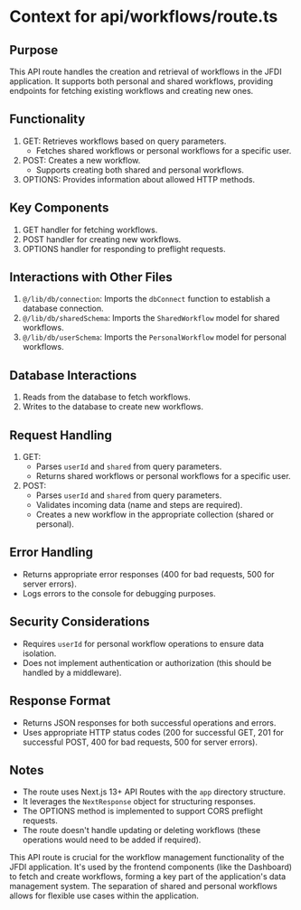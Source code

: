 # Context for api/workflows/route.ts

## Purpose
This API route handles the creation and retrieval of workflows in the JFDI application. It supports both personal and shared workflows, providing endpoints for fetching existing workflows and creating new ones.

## Functionality
1. GET: Retrieves workflows based on query parameters.
   - Fetches shared workflows or personal workflows for a specific user.
2. POST: Creates a new workflow.
   - Supports creating both shared and personal workflows.
3. OPTIONS: Provides information about allowed HTTP methods.

## Key Components
1. GET handler for fetching workflows.
2. POST handler for creating new workflows.
3. OPTIONS handler for responding to preflight requests.

## Interactions with Other Files
1. `@/lib/db/connection`: Imports the `dbConnect` function to establish a database connection.
2. `@/lib/db/sharedSchema`: Imports the `SharedWorkflow` model for shared workflows.
3. `@/lib/db/userSchema`: Imports the `PersonalWorkflow` model for personal workflows.

## Database Interactions
1. Reads from the database to fetch workflows.
2. Writes to the database to create new workflows.

## Request Handling
1. GET:
   - Parses `userId` and `shared` from query parameters.
   - Returns shared workflows or personal workflows for a specific user.
2. POST:
   - Parses `userId` and `shared` from query parameters.
   - Validates incoming data (name and steps are required).
   - Creates a new workflow in the appropriate collection (shared or personal).

## Error Handling
- Returns appropriate error responses (400 for bad requests, 500 for server errors).
- Logs errors to the console for debugging purposes.

## Security Considerations
- Requires `userId` for personal workflow operations to ensure data isolation.
- Does not implement authentication or authorization (this should be handled by a middleware).

## Response Format
- Returns JSON responses for both successful operations and errors.
- Uses appropriate HTTP status codes (200 for successful GET, 201 for successful POST, 400 for bad requests, 500 for server errors).

## Notes
- The route uses Next.js 13+ API Routes with the `app` directory structure.
- It leverages the `NextResponse` object for structuring responses.
- The OPTIONS method is implemented to support CORS preflight requests.
- The route doesn't handle updating or deleting workflows (these operations would need to be added if required).

This API route is crucial for the workflow management functionality of the JFDI application. It's used by the frontend components (like the Dashboard) to fetch and create workflows, forming a key part of the application's data management system. The separation of shared and personal workflows allows for flexible use cases within the application.